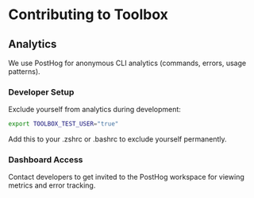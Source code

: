# Contributing to Toolbox

## Analytics

We use PostHog for anonymous CLI analytics (commands, errors, usage patterns).

### Developer Setup

Exclude yourself from analytics during development:

```bash
export TOOLBOX_TEST_USER="true"
```

Add this to your .zshrc or .bashrc to exclude yourself permanently.

### Dashboard Access

Contact developers to get invited to the PostHog workspace for viewing metrics and error tracking.
